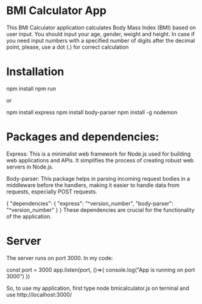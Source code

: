 # BMI Calculator App

This BMI Calculator application calculates Body Mass Index (BMI) based on user input.
You should input your age, gender, weight and height. In case if you need input numbers with a specified number of digits after the decimal point, please, use a dot (.) for correct calculation


# Installation
npm install
npm run

or

npm install express
npm install body-parser
npm install -g nodemon



# Packages and dependencies:
Express: This is a minimalist web framework for Node.js used for building web applications and APIs. It simplifies the process of creating robust web servers in Node.js.

Body-parser: This package helps in parsing incoming request bodies in a middleware before the handlers, making it easier to handle data from requests, especially POST requests.

{
  "dependencies": {
    "express": "^version_number",
    "body-parser": "^version_number"
  }
}
These dependencies are crucial for the functionality of the application.

# Server
The server runs on port 3000. In my code:

const port = 3000
app.listen(port, ()=>{
    console.log("App is running on port 3000")
})

So, to use my application, first type node bmicalculator.js on terninal and use http://localhost:3000/








